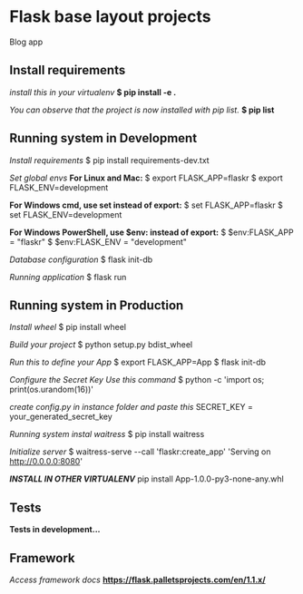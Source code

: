 # Flask base layout projects
Blog app

## Install requirements

*install this in your virtualenv*
__$ pip install -e .__

*You can observe that the project is now installed with pip list.*
__$ pip list__

## Running system in Development

*Install requirements*
$ pip install requirements-dev.txt

*Set global envs*
__For Linux and Mac:__
$ export FLASK_APP=flaskr
$ export FLASK_ENV=development

__For Windows cmd, use set instead of export:__
$ set FLASK_APP=flaskr
$ set FLASK_ENV=development

__For Windows PowerShell, use $env: instead of export:__
$ $env:FLASK_APP = "flaskr"
$ $env:FLASK_ENV = "development"

*Database configuration*
$ flask init-db

*Running application*
$ flask run


## Running system in Production

*Install wheel*
$ pip install wheel

*Build your project*
$ python setup.py bdist_wheel

*Run this to define your App*
$ export FLASK_APP=App
$ flask init-db

*Configure the Secret Key*
*Use this command*
$ python -c 'import os; print(os.urandom(16))'

*create config.py in instance folder and paste this*
SECRET_KEY = your_generated_secret_key

*Running system instal waitress*
$ pip install waitress

*Initialize server*
$ waitress-serve --call 'flaskr:create_app'
'Serving on http://0.0.0.0:8080'

__*INSTALL IN OTHER VIRTUALENV*__
pip install App-1.0.0-py3-none-any.whl

## Tests

**Tests in development...**

## Framework

*Access framework docs*
__https://flask.palletsprojects.com/en/1.1.x/__